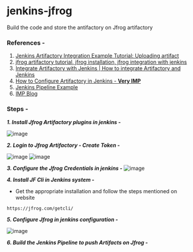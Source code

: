 # jenkins-jfrog
Build the code and store the antifactory on Jfrog artifactory 

### References -
1. [Jenkins Artifactory Integration Example Tutorial: Uploading artifact](https://www.youtube.com/watch?v=4PX3LCVjAEA)
1. [jfrog artifactory tutorial, jfrog installation, jfrog integration with jenkins](https://www.youtube.com/watch?v=v0OiZejQLts)
1. [Integrate Artifactory with Jenkins | How to integrate Artifactory and Jenkins ](https://www.youtube.com/watch?v=k3_byI8Eql4&t=70s)
1. [How to Configure Artifactory in Jenkins - ****Very IMP****](https://www.youtube.com/watch?v=fj_TD9pufFM)
2. [Jenkins Pipeline Example](https://jfrog.com/blog/ci-cd-side-by-side-jenkins-and-jfrog-pipelines/)
1. [IMP Blog](https://medium.com/@nanditasahu031/jenkins-pipeline-jfrog-artifactory-and-jenkins-integration-4fed3fc8d556)

### Steps - 
***1. Install Jfrog Artifactory plugins in jenkins -*** 
   
   ![image](https://github.com/anand40090/jenkins-jfrog/assets/32446706/7fd164c0-d68e-461f-a520-3e7af718661d)

***2. Login to Jfrog Artifactory - Create Token -***
   
   ![image](https://github.com/anand40090/jenkins-jfrog/assets/32446706/967a00c8-5787-4a6f-bf74-7cb0da5aa9a8)
   ![image](https://github.com/anand40090/jenkins-jfrog/assets/32446706/df9ae722-088e-43a2-8f2c-b6cd02208542)

***3. Configure the Jfrog Credentials in jenkins -***
   ![image](https://github.com/anand40090/jenkins-jfrog/assets/32446706/99a562ea-3efb-48bf-a149-4c2b690a7652)

***4. Install JF Cli in Jenkins system -***
- Get the appropriate installation and follow the steps mentioned on website
```
https://jfrog.com/getcli/
```
***5. Configure Jfrog in jenkins configuration -***

![image](https://github.com/anand40090/jenkins-jfrog/assets/32446706/e04ae0ae-36ee-4d6e-be97-ac3c806ccd5c)

***6. Build the Jenkins Pipeline to push Artifacts on Jfrog -***



